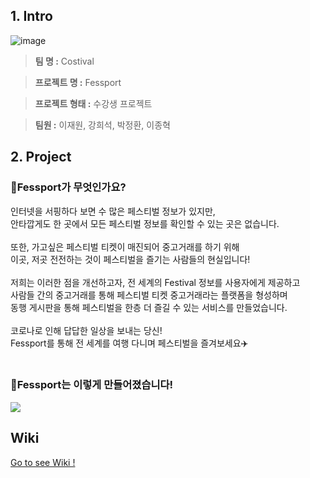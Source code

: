 ## 1. Intro

![image](https://user-images.githubusercontent.com/44192757/107408956-f95a5500-6b4e-11eb-8568-119061429c05.png)


> **팀 명 :** Costival

> **프로젝트 명 :** Fessport

> **프로젝트 형태 :** 수강생 프로젝트

> **팀원 :** 이재원, 강희석, 박정환, 이종혁

                                                                                 
## 2. Project

### 🎈Fessport가 무엇인가요?

인터넷을 서핑하다 보면 수 많은 페스티벌 정보가 있지만,<br>
안타깝게도 한 곳에서 모든 페스티벌 정보를 확인할 수 있는 곳은 없습니다.<br><br>
또한, 가고싶은 페스티벌 티켓이 매진되어 중고거래를 하기 위해<br>
이곳, 저곳 전전하는 것이 페스티벌을 즐기는 사람들의 현실입니다!<br><br>
저희는 이러한 점을 개선하고자, 전 세계의 Festival 정보를 사용자에게 제공하고<br>
사람들 간의 중고거래를 통해 페스티벌 티켓 중고거래라는 플랫폼을 형성하며<br>
동행 게시판을 통해 페스티벌을 한층 더 즐길 수 있는 서비스를 만들었습니다.<br><br>
코로나로 인해 답답한 일상을 보내는 당신!<br>
Fessport를 통해 전 세계를 여행 다니며 페스티벌을 즐겨보세요✈️<br><br>
                                                                              
### 🎈Fessport는 이렇게 만들어졌습니다!

![](https://s3.us-west-2.amazonaws.com/secure.notion-static.com/69a872b4-a6d6-4114-88a3-82459c2c23a0/_2021-02-19__2.31.10.png?X-Amz-Algorithm=AWS4-HMAC-SHA256&X-Amz-Credential=AKIAT73L2G45O3KS52Y5%2F20210219%2Fus-west-2%2Fs3%2Faws4_request&X-Amz-Date=20210219T053136Z&X-Amz-Expires=86400&X-Amz-Signature=5b14fbd625bc85bcc6666123d5412c7cef4a2e2e8218063beb581c4dde81d558&X-Amz-SignedHeaders=host&response-content-disposition=filename%20%3D%22_2021-02-19__2.31.10.png%22)

## Wiki

[Go to see Wiki !](https://github.com/jw3419/Fessport_Server/wiki)
